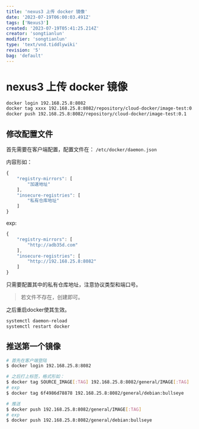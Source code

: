 ```yaml
---
title: 'nexus3 上传 docker 镜像'
date: '2023-07-19T06:00:03.491Z'
tags: ['Nexus3']
created: '2023-07-19T05:41:25.214Z'
creator: 'songtianlun'
modifier: 'songtianlun'
type: 'text/vnd.tiddlywiki'
revision: '5'
bag: 'default'
---
```


<!-- Exported from TiddlyWiki at 10:10, 22nd 七月 2023 -->

# nexus3 上传 docker 镜像

```bash
docker login 192.168.25.8:8082
docker tag xxxx 192.168.25.8:8082/repository/cloud-docker/image-test:0.1
docker push 192.168.25.8:8082/repository/cloud-docker/image-test:0.1
```

## 修改配置文件

首先需要在客户端配置，配置文件在： `/etc/docker/daemon.json`

内容形如：

```jsx
{
    "registry-mirrors": [
        "加速地址"
    ],
    "insecure-registries": [
        "私有仓库地址"
    ]
}
```

exp:

```jsx
{
    "registry-mirrors": [
        "http://adb35d.com"
    ],
    "insecure-registries": [
        "http://192.168.25.8:8082"
    ]
}
```

只需要配置其中的私有仓库地址，注意协议类型和端口号。

> 若文件不存在，创建即可。

之后重启docker使其生效。

```bash
systemctl daemon-reload
systemctl restart docker
```

## 推送第一个镜像

```bash
# 首先在客户端登陆
$ docker login 192.168.25.8:8082

# 之后打上标签，格式形如：
$ docker tag SOURCE_IMAGE[:TAG] 192.168.25.8:8082/general/IMAGE[:TAG]
# exp
$ docker tag 6f4986d78878 192.168.25.8:8082/general/debian:bullseye

# 推送
$ docker push 192.168.25.8:8082/general/IMAGE[:TAG]
# exp
$ docker push 192.168.25.8:8082/general/debian:bullseye
```